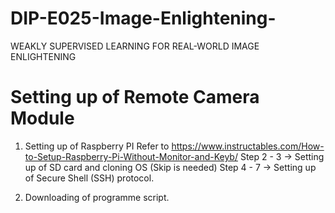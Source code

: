 # DIP-E025-Image-Enlightening-
WEAKLY SUPERVISED LEARNING FOR REAL-WORLD IMAGE ENLIGHTENING 

# Setting up of Remote Camera Module
1.   Setting up of Raspberry PI
Refer to https://www.instructables.com/How-to-Setup-Raspberry-Pi-Without-Monitor-and-Keyb/
Step 2 - 3 -> Setting up of SD card and cloning OS (Skip is needed)
Step 4 - 7 -> Setting up of Secure Shell (SSH) protocol.

2. Downloading of programme script. 
  
